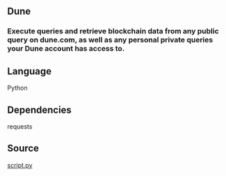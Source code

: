 ## Dune
### Execute queries and retrieve blockchain data from any public query on dune.com, as well as any personal private queries your Dune account has access to.

## Language
Python

## Dependencies
requests

## Source
[script.py](https://github.com/visokio/omniscope-custom-blocks/blob/master/Connectors/Dune/script.py)
